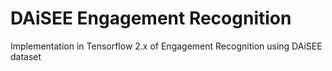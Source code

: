 # DAiSEE Engagement Recognition
Implementation in Tensorflow 2.x of Engagement Recognition using DAiSEE dataset
